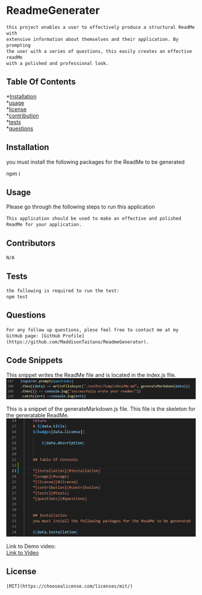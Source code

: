 # ReadmeGenerater
    this project enables a user to effectively produce a structural ReadMe with
    extensive information about themselves and their application. By prompting 
    the user with a series of questions, this easily creates an effective readMe 
    with a polished and professional look. 
    

## Table Of Contents
*[Installation](#installation)<br>
    *[usage](#usage)<br>
    *[license](#license)<br>
    *[contribution](#contribution)<br>
    *[tests](#tests)<br>
    *[questions](#questions)<br>


## Installation
you must install the following packages for the ReadMe to be generated

  npm i
   
    
   
 ## Usage
Please go through the following steps to run this application

    This application should be used to make an effective and polished ReadMe for your application.


## Contributors
    N/A

## Tests
    the following is required to run the test:
    npm test

 ## Questions
    For any follow up questions, plese feel free to contact me at my GitHub page: [GitHub Profile](https://github.com/MaddisonTaitano/ReadmeGenerator).

## Code Snippets 

This snippet writes the ReadMe file and is located in the index.js file.
<img src="/images/writefile.png" alt="writefile function"/>

This is a snippet of the generateMarkdown.js file. This file is the skeleton for the generatable ReadMe. 
<img src="/images/generateMarkdown.png" alt="My cool logo"/>

Link to Demo video:<br>
[Link to Video](https://drive.google.com/file/d/1j-MzWDbr5cMp9GYdXVWvUG9rCcfaRv21/view)

 ## License
    [MIT](https://choosealicense.com/licenses/mit/)
